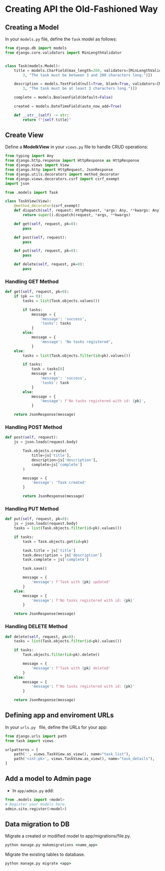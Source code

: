 # Creating API the Old-Fashioned Way

## Creating a Model

In your `models.py` file, define the `Task` model as follows:

```py
from django.db import models
from django.core.validators import MinLengthValidator


class Task(models.Model):
    title = models.CharField(max_length=200, validators=[MinLengthValidator(
        3, "The task must be between 3 and 200 characters long.")])

    description = models.TextField(null=True, blank=True, validators=[MinLengthValidator(
        3, "The task must be at least 3 characters long.")])

    complete = models.BooleanField(default=False)

    created = models.DateTimeField(auto_now_add=True)

    def __str__(self) -> str:
        return f"{self.title}"
```

## Create View

Define a **ModelkView** in your `views.py` file to handle CRUD operations:

```py
from typing import Any
from django.http.response import HttpResponse as HttpResponse
from django.views import View
from django.http import HttpRequest, JsonResponse
from django.utils.decorators import method_decorator
from django.views.decorators.csrf import csrf_exempt
import json

from .models import Task

class TaskView(View):
    @method_decorator(csrf_exempt)
    def dispatch(self, request: HttpRequest, *args: Any, **kwargs: Any) -> HttpResponse:
        return super().dispatch(request, *args, **kwargs)

    def get(self, request, pk=0):
        pass

    def post(self, request):
        pass

    def put(self, request, pk=0):
        pass

    def delete(self, request, pk=0):
        pass
```

### Handling GET Method

```py
def get(self, request, pk=0):
    if (pk == 0):
        tasks = list(Task.objects.values())

        if tasks:
            message = {
                'message': 'success',
                'tasks': tasks
            }
        else:
            message = {
                'message': 'No tasks registered',
            }
    else:
        tasks = list(Task.objects.filter(id=pk).values())

        if tasks:
            task = tasks[0]
            message = {
                'message': 'success',
                'tasks': task
            }
        else:
            message = {
                'message': f'No tasks registered with id: {pk}',
            }

    return JsonResponse(message)
```

### Handling POST Method

```py
def post(self, request):
    js = json.loads(request.body)

        Task.objects.create(
            title=js['title'],
            description=js['description'],
            complete=js['complete']
        )

        message = {
            'message': 'Task created'
        }

        return JsonResponse(message)
```

### Handling PUT Method

```py
def put(self, request, pk=0):
    js = json.loads(request.body)
    tasks = list(Task.objects.filter(id=pk).values())

    if tasks:
        task = Task.objects.get(id=pk)

        task.title = js['title']
        task.description = js['description']
        task.complete = js['complete']

        task.save()

        message = {
            'message': f'Task with {pk} updated'
        }
    else:
        message = {
            'message': f'No tasks registered with id: {pk}'
        }

    return JsonResponse(message)
```

### Handling DELETE Method

```py
def delete(self, request, pk=0):
    tasks = list(Task.objects.filter(id=pk).values())

    if tasks:
        Task.objects.filter(id=pk).delete()

        message = {
            'message': f'Task with {pk} deleted'
        }
    else:
        message = {
            'message': f'No tasks registered with id: {pk}'
        }

    return JsonResponse(message)
```

## Defining app and enviroment URLs

In your `urls.py ` file, define the URLs for your app:

```py
from django.urls import path
from task import views

urlpatterns = [
    path('', views.TaskView.as_view(), name="task_list"),
    path('<int:pk>', views.TaskView.as_view(), name="task_details"),
]
```

## Add a model to Admin page

- In `app/admin.py` add:

```py
from .models import <model>
# Register your models here.
admin.site.register(<model>)
```

## Data migration to DB

Migrate a created or modified model to app/migrations/file.py.

```cmd
python manage.py makemigrations <name_app>
```

Migrate the existing tables to database.

```cmd
python manage.py migrate <app>
```